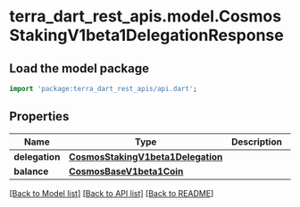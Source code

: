 # terra_dart_rest_apis.model.CosmosStakingV1beta1DelegationResponse

## Load the model package
```dart
import 'package:terra_dart_rest_apis/api.dart';
```

## Properties
Name | Type | Description | Notes
------------ | ------------- | ------------- | -------------
**delegation** | [**CosmosStakingV1beta1Delegation**](CosmosStakingV1beta1Delegation.md) |  | [optional] 
**balance** | [**CosmosBaseV1beta1Coin**](CosmosBaseV1beta1Coin.md) |  | [optional] 

[[Back to Model list]](../README.md#documentation-for-models) [[Back to API list]](../README.md#documentation-for-api-endpoints) [[Back to README]](../README.md)


